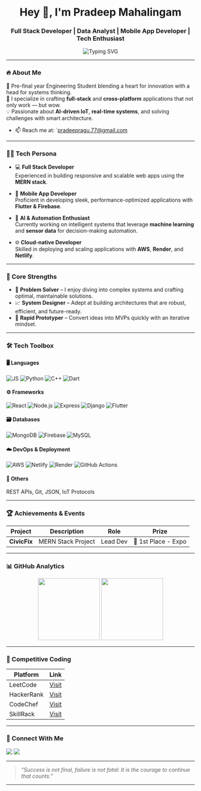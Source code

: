 <h1 align="center">Hey 👋, I'm Pradeep Mahalingam</h1>
<h3 align="center">Full Stack Developer | Data Analyst | Mobile App Developer | Tech Enthusiast</h3>

<p align="center">
  <img src="https://readme-typing-svg.demolab.com?font=Fira+Code&pause=1000&color=00FFFF&center=true&vCenter=true&width=435&lines=Let's+Connect+and+Build+Together!+%F0%9F%9A%90;Solving+Real+Problems" alt="Typing SVG" />
</p>

---

### 🔥 About Me

🚀 Pre-final year Engineering Student blending a heart for innovation with a head for systems thinking.  
🎯 I specialize in crafting **full-stack** and **cross-platform** applications that not only work — but wow.  
💡 Passionate about **AI-driven IoT**, **real-time systems**, and solving challenges with smart architecture.  
- 📫 Reach me at: `pradeepragu.77@gmail.com

---

### 👨‍💻 Tech Persona

- 💻 **Full Stack Developer**  
  Experienced in building responsive and scalable web apps using the **MERN stack**.

- 📱 **Mobile App Developer**  
  Proficient in developing sleek, performance-optimized applications with **Flutter & Firebase**.

- 🤖 **AI & Automation Enthusiast**  
  Currently working on intelligent systems that leverage **machine learning** and **sensor data** for decision-making automation.

- 🌐 **Cloud-native Developer**  
  Skilled in deploying and scaling applications with **AWS**, **Render**, and **Netlify**.

---

### 🧠 Core Strengths

- 🧩 **Problem Solver** – I enjoy diving into complex systems and crafting optimal, maintainable solutions.  
- 📈 **System Designer** – Adept at building architectures that are robust, efficient, and future-ready.  
- 🔄 **Rapid Prototyper** – Convert ideas into MVPs quickly with an iterative mindset.  

---

### 🛠 Tech Toolbox

#### 🖥️ Languages  
![JS](https://img.shields.io/badge/-JavaScript-black?style=flat-square&logo=javascript)
![Python](https://img.shields.io/badge/-Python-black?style=flat-square&logo=python)
![C++](https://img.shields.io/badge/-C++-black?style=flat-square&logo=c%2B%2B)
![Dart](https://img.shields.io/badge/-Dart-black?style=flat-square&logo=dart)

#### ⚙️ Frameworks  
![React](https://img.shields.io/badge/-React-black?style=flat-square&logo=react)
![Node.js](https://img.shields.io/badge/-Node.js-black?style=flat-square&logo=node.js)
![Express](https://img.shields.io/badge/-Express-black?style=flat-square&logo=express)
![Django](https://img.shields.io/badge/-Django-black?style=flat-square&logo=django)
![Flutter](https://img.shields.io/badge/-Flutter-black?style=flat-square&logo=flutter)

#### 🗃️ Databases  
![MongoDB](https://img.shields.io/badge/-MongoDB-black?style=flat-square&logo=mongodb)
![Firebase](https://img.shields.io/badge/-Firebase-black?style=flat-square&logo=firebase)
![MySQL](https://img.shields.io/badge/-MySQL-black?style=flat-square&logo=mysql)

#### ☁️ DevOps & Deployment  
![AWS](https://img.shields.io/badge/AWS-232F3E?style=flat-square&logo=amazon-aws&logoColor=white)
![Netlify](https://img.shields.io/badge/-Netlify-black?style=flat-square&logo=netlify)
![Render](https://img.shields.io/badge/-Render-black?style=flat-square&logo=render)
![GitHub Actions](https://img.shields.io/badge/-GitHub%20Actions-black?style=flat-square&logo=github-actions)

#### 🔗 Others  
REST APIs, Git, JSON, IoT Protocols

---

### 🏆 Achievements & Events

| Project | Description | Role | Prize |
|--------|-------------|------|-------|
| **CivicFix** | MERN Stack Project | Lead Dev | 🥇 1st Place - Expo |

---

### 📊 GitHub Analytics

<p align="center">
  <img src="https://github-readme-stats.vercel.app/api?username=pradeepmahalingam&show_icons=true&theme=radical" height="165" />
  <img src="https://github-readme-stats.vercel.app/api/top-langs/?username=pradeepmahalingam&layout=compact&theme=radical" height="165" />
</p>

---

### 🧠 Competitive Coding

| Platform | Link |
|----------|------|
| LeetCode | [Visit](https://leetcode.com/u/pradeepm516/) |
| HackerRank | [Visit](https://www.hackerrank.com/profile/pradeep_m2023it) |
| CodeChef | [Visit](https://www.codechef.com/users/pradeepm516) |
| SkillRack | [Visit](https://www.skillrack.com/faces/ui/profile.xhtml;jsessionid=98C5BC119237B9281F3C0C09B7C49E4E) |

---

### 🤝 Connect With Me

<p align="left">
<a href="mailto:pradeepragu.77@gmail.com"><img src="https://img.shields.io/badge/Gmail-D14836?style=for-the-badge&logo=gmail&logoColor=white"></a>
<a href="http://www.linkedin.com/in/pradeep-mahalingam-603891291"><img src="https://img.shields.io/badge/LinkedIn-blue?style=for-the-badge&logo=linkedin&logoColor=white"></a>
</p>

---

> _“Success is not final, failure is not fatal: It is the courage to continue that counts.”_

---
